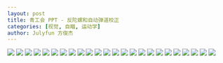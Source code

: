 ```yaml
---
layout: post
title: 青工会 PPT - 反陀螺和自动弹道校正
categories: [视觉, 自瞄, 运动学]
author: Julyfun 方俊杰
---
```


![](/assets/2023-08-17-antitop/Slide1.jpg)
![](/assets/2023-08-17-antitop/Slide2.jpg)
![](/assets/2023-08-17-antitop/Slide3.jpg)
![](/assets/2023-08-17-antitop/Slide4.jpg)
![](/assets/2023-08-17-antitop/Slide5.jpg)
![](/assets/2023-08-17-antitop/Slide6.jpg)
![](/assets/2023-08-17-antitop/Slide7.jpg)
![](/assets/2023-08-17-antitop/Slide8.jpg)
![](/assets/2023-08-17-antitop/Slide10.jpg)
![](/assets/2023-08-17-antitop/Slide11.jpg)
![](/assets/2023-08-17-antitop/Slide12.jpg)
![](/assets/2023-08-17-antitop/Slide13.jpg)
![](/assets/2023-08-17-antitop/Slide14.jpg)
![](/assets/2023-08-17-antitop/Slide15.jpg)
![](/assets/2023-08-17-antitop/Slide16.jpg)
![](/assets/2023-08-17-antitop/Slide17.jpg)
![](/assets/2023-08-17-antitop/Slide18.jpg)
![](/assets/2023-08-17-antitop/Slide19.jpg)
![](/assets/2023-08-17-antitop/Slide20.jpg)
![](/assets/2023-08-17-antitop/Slide21.jpg)
![](/assets/2023-08-17-antitop/Slide22.jpg)
![](/assets/2023-08-17-antitop/Slide23.jpg)
![](/assets/2023-08-17-antitop/Slide24.jpg)
![](/assets/2023-08-17-antitop/Slide25.jpg)
   
